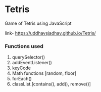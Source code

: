 # Tetris
Game of Tetris using JavaScript

link- https://uddhavsjadhav.github.io/Tetris/

### Functions used
1. querySelector()
2. addEventListener()
3. keyCode
4. Math functions [random, floor]
5. forEach()
6. classList.[contains(), add(), remove()]
